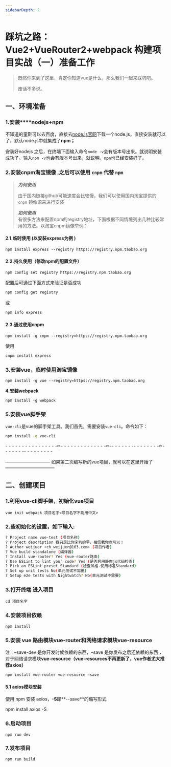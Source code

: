 ```yaml
---
sidebarDepth: 2
---
```


# 踩坑之路：Vue2+VueRouter2+webpack 构建项目实战（一）准备工作

> 既然你来到了这里，肯定你知道vue是什么，那么我们一起来踩坑吧。
> 
> 废话不多说。

## 一、环境准备

### **1.安装****nodejs+npm**

不知道的童鞋可以去百度，直接去[node.js官网](https://nodejs.org/zh-cn/)下载一个node.js，直接安装就可以了，默认node.js中就集成了**npm；**

安装好nodejs 之后，在终端下面输入命令`node -v`会有版本号出来。就说明安装成功了。输入`npm -v`也会有版本号出来，就说明，`npm`也已经安装好了。

### **2.安装cnpm淘宝镜像** ,之后可以使用 `cnpm` 代替 `npm`

> _**为何使用**_
> 
> 由于国内链接github可能速度会比较慢。我们可以使用国内淘宝提供的 `cnpm` 镜像源来进行安装
> 
> **_如何使用_**   
> 有很多方法来配置npm的registry地址，下面根据不同情境列出几种比较常用的方法。以淘宝cnpm镜像举例：

#### 2.1.临时使用 (以安装express为例 )

```
npm install express --registry https://registry.npm.taobao.org
```

#### 2.2.持久使用（修改npm的配置文件）

```
npm config set registry https://registry.npm.taobao.org
```

配置后可通过下面方式来验证是否成功 

```bash
npm config get registry
```

或 

```bash
npm info express
```

#### 2.3.通过使用cnpm

```
npm install -g cnpm --registry=https://registry.npm.taobao.org
```

使用

```bash
cnpm install express
```

### 3.安装vue，临时使用淘宝镜像

```
npm install -g vue --registry=https://registry.npm.taobao.org
```

**4.安装webpack** 

```
npm install -g webpack
```

### **5.安装vue脚手架** 

`vue-cli`是vue的脚手架工具。我们首先，需要安装`vue-cli`。命令如下：

```bash
npm install -g vue-cli
```

\- \- \- \- \- \- \- \- \- \- \- \- \- \- \- \-✂\- \- \- \- \- \- \- \- \- \- \- \- \- \-✂\-\- \- \- \- \- \- \-\- \- \- \- \- \- \- \-✂\- \- \- \- \- \- \-\- \- \- \- \- \- \- \- -

—————————— 如果第二次编写新的vue项目，就可以在这里开始了———————————

## **二、创建项目** 

### 1.利用vue-cli脚手架，初始化vue项目

```
vue init webpack 项目名字<项目名字不能用中文>
```

### **2.些初始化的设置，如下输入:** 

```bash
? Project name vue-test (项目名称)
? Project description 我只是比你来坑的早，相信我你也可以！
? Author weijuer <ch_weijuer@163.com> (项目作者)
? Vue build standalone (编译器)
? Install vue-router? Yes (vue-router路由)
? Use ESLint to lint your code? Yes (是否启用静态js代码检查)
? Pick an ESLint preset Standard (检查风格-使用标准Standard)
? Set up unit tests No(单元测试不需要) 
? Setup e2e tests with Nightwatch? No(单元测试不需要) 
```

### **3.打开终端** **进入项目** 

```
cd 项目名字
```

### **4.安装项目依赖** 

```
npm install
```

### **5.安装 vue 路由模块vue-router和网络请求模块vue-resource**

注：–save-dev 是你开发时候依赖的东西，–save 是你发布之后还依赖的东西 ，对于网络请求模块**vue-resource（**vue-resources不再更新了，vue作者尤大推荐axios**）**

```
npm install vue-router vue-resource –save
```

#### 5.1 axios模块安装

使用 npm 安装 axios，**-S**即**--save**的缩写形式

npm install axios -S

### **6.启动项目** 

```
npm run dev
```

### **7.发布项目** 

```
npm run build
```